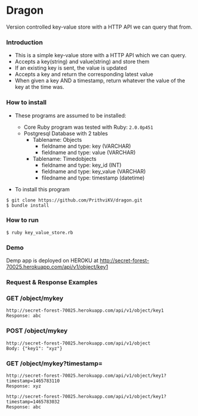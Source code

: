 # Dragon
Version controlled key-value store with a HTTP API we can query that from.

### Introduction

* This is a simple key-value store with a HTTP API which we can query. 
* Accepts a key(string) and value(string) and store them
* If an existing key is sent, the value is updated
* Accepts a key and return the corresponding latest value
* When given a key AND a timestamp, return whatever the value of the key at the time was.

### How to install

* These programs are assumed to be installed:
    * Core Ruby program was tested with Ruby: `2.0.0p451`
    * Postgresql Database with 2 tables
      * Tablename: Objects
        - fieldname and type: key (VARCHAR)
        - fieldname and type: value (VARCHAR)
      * Tablename: Timedobjects
        - fieldname and type: key_id (INT)
        - fieldname and type: key_value (VARCHAR)
        - filedname and type: timestamp (datetime)
      
* To install this program
```
$ git clone https://github.com/PrithviKV/dragon.git
$ bundle install
```
### How to run 
```
$ ruby key_value_store.rb
```
### Demo
   Demp app is deployed on HEROKU at http://secret-forest-70025.herokuapp.com/api/v1/object/key1
   
### Request & Response Examples
###  GET /object/mykey
  ```
  http://secret-forest-70025.herokuapp.com/api/v1/object/key1
  Response: abc
  ```
###  POST /object/mykey
  ```
  http://secret-forest-70025.herokuapp.com/api/v1/object
  Body: {"key1": "xyz"}
  ```
### GET /object/mykey?timestamp=
  ```
  http://secret-forest-70025.herokuapp.com/api/v1/object/key1?timestamp=1465783110
  Response: xyz
  
  http://secret-forest-70025.herokuapp.com/api/v1/object/key1?timestamp=1465783032
  Response: abc
  ```
  
